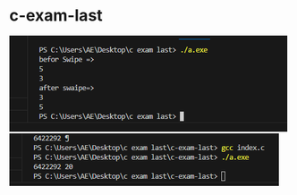 # c-exam-last
![Alt text](<Screenshot 2024-01-30 110139.png>)
![Alt text](<Screenshot 2024-01-30 112741.png>)